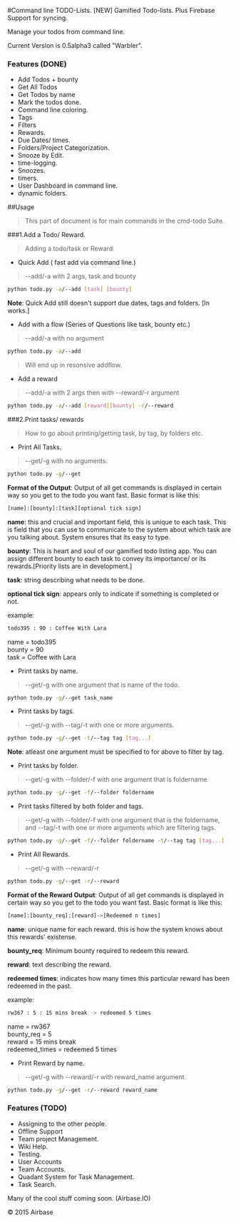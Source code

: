 #Command line TODO-Lists.
[NEW] Gamified Todo-lists. Plus Firebase Support for syncing.

Manage your todos from command line.

Current Version is 0.5alpha3 called "Warbler".

### Features (DONE)
- Add Todos + bounty
- Get All Todos
- Get Todos by name
- Mark the todos done.
- Command line coloring.
- Tags
- Filters
- Rewards.
- Due Dates/ times.
- Folders/Project Categorization.
- Snooze by Edit.
- time-logging.
- Snoozes.
- timers.
- User Dashboard in command line.
- dynamic folders.


##Usage
> This part of document is for main commands in the cmd-todo Suite.

###1.Add a Todo/ Reward.
> Adding a todo/task or Reward.

- Quick Add ( fast add via command line.)
 > --add/-a with 2 args, task and bounty
```bash
python todo.py -a/--add [task] [bounty]
```

__Note__: Quick Add still doesn't support due dates, tags and folders. [In works.]

- Add with a flow (Series of Questions like task, bounty etc.)
 > --add/-a with no argument
```bash
python todo.py -a/--add
```
 > Will end up in resonsive addflow.


- Add a reward
 > --add/-a with 2 args then with --reward/-r argument
 ```bash
 python todo.py -a/--add [reward][bounty] -r/--reward
 ```

###2.Print tasks/ rewards
 > How to go about printing/getting task, by tag, by folders etc.

- Print All Tasks.

 > --get/-g with no arguments.
 ```bash
 python todo.py -g/--get
 ```

  __Format of the Output__: Output of all get commands is displayed in certain way so you get to the todo you want fast. Basic format is like this:
  ```bash
  [name]:[bounty]:[task][optional tick sign]
  ```
  __name__: this and crucial and important field, this is unique to each task. This is field that you can use to communicate to the system about which task are you talking about. System ensures that its easy to type.

  __bounty__: This is heart and soul of our gamified todo listing app. You can assign different bounty to each task to convey its importance/ or its rewards.[Priority lists are in development.]

  __task__: string describing what needs to be done.

  __optional tick sign__: appears only to indicate if something is completed or not.

  example:
  ```bash
  todo395 : 90 : Coffee With Lara
  ```
  name = todo395<br/>
  bounty = 90<br/>
  task = Coffee with Lara <br/>

- Print tasks by name.
 > --get/-g with one argument that is name of the todo.
 ```bash
 python todo.py -g/--get task_name
 ```

- Print tasks by tags.
 > --get/-g with --tag/-t with one or more arguments.
 ```bash
 python todo.py -g/--get -t/--tag tag [tag...]
 ```

__Note__: atleast one argument must be specified to for above to filter by tag.

- Print tasks by folder.
 > --get/-g with --folder/-f with one argument that is foldername
 ```bash
 python todo.py -g/--get -f/--folder foldername
 ```

- Print tasks filtered by both folder and tags.
 > --get/-g with --folder/-f with one argument that is the foldername, and --tag/-t with one or more arguments which are filtering tags.
 ```bash
 python todo.py -g/--get -f/--folder foldername -t/--tag tag [tag...]
 ```

- Print All Rewards.
 > --get/-g with --reward/-r
 ```bash
 python todo.py -g/--get -r/--reward
 ```

 __Format of the Reward Output__: Output of all get commands is displayed in certain way so you get to the todo you want fast. Basic format is like this:
 ```bash
 [name]:[bounty_req]:[reward]->[Redeemed n times]
 ```
 __name__: unique name for each reward. this is how the system knows about this rewards' existense.

 __bounty_req__: Minimum bounty required to redeem this reward.

 __reward__: text describing the reward.

 __redeemed times__: indicates how many times this particular reward has been redeemed in the past.

 example:
 ```bash
 rw367 : 5 : 15 mins break -> redeemed 5 times
 ```
 name = rw367<br/>
 bounty_req = 5<br/>
 reward = 15 mins break<br/>
 redeemed_times = redeemed 5 times<br/>

- Print Reward by name.
 > --get/-g with --reward/-r with reward_name argument.
 ```bash
 python todo.py -g/--get -r/--reward reward_name
 ```

### Features (TODO)
- Assigning to the other people.
- Offline Support
- Team project Management.
- Wiki Help.
- Testing.
- User Accounts
- Team Accounts.
- Quadant System for Task Management.
- Task Search.




Many of the cool stuff coming soon. (Airbase.IO)

&copy; 2015 Airbase
